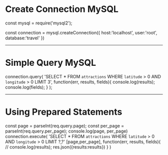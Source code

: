 # Create Connection MySQL
const mysql = require('mysql2');

const connection = mysql.createConnection({
    host:'localhost',
    user:'root',
    database:'travel'
})

----


# Simple Query MySQL
connection.query(
    'SELECT * FROM `attractions` WHERE `latitude` > 0 AND `longitude` > 0 LIMIT 3',
    function(err, results, fields){
        console.log(results);
        console.log(fields);
    }
);

----

# Using Prepared Statements
const page = parseInt(req.query.page);
const per_page = parseInt(req.query.per_page);
console.log(page, per_page)
connection.execute(
    'SELECT * FROM `attractions` WHERE `latitude` > 0 AND `longitude` > 0 LIMIT ?,?'
    [page,per_page],
    function(err, results, fields){
        // console.log(results);
        res.json({results:results})
    }
)